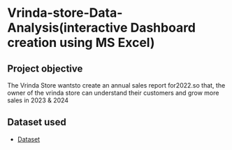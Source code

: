 # Vrinda-store-Data-Analysis(interactive Dashboard creation using MS Excel)
## Project objective
The Vrinda Store wantsto create an annual sales report for2022.so that, the owner of the vrinda store can understand their customers and grow more sales in 2023 & 2024
##  Dataset used 
- <a href="https://github.com/areejrohyiem/Excel-Dashboard-Data-Analysis/blob/main/Vrinda%20Store%20Data%20Analysis%20(1).xlsx">Dataset </a>
